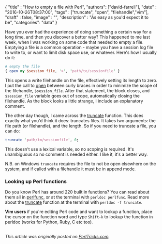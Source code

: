 
  {
    "title"  : "How to empty a file with Perl",
    "authors": ["david-farrell"],
    "date"   : "2016-10-26T08:37:00",
    "tags"   : ["truncate", "open", "filehandle","vim"],
    "draft"  : false,
    "image"  : "",
    "description" : "As easy as you'd expect it to be",
    "categories": "data"
  }

Have you ever had the experience of doing something a certain way for a long time, and then you discover a better way? This happened to me last week, when I was working on some code that needed to empty a file. Emptying a file is a common operation - maybe you have a session log file to write to, or want to limit disk space use, or whatever. Here's how I usually do it:

```perl
# empty the file
{ open my $session_file, '>', 'path/to/sessionfile' }
```

This opens a write filehandle on the file, effectively setting its length to zero. I put the call to [open](http://perldoc.perl.org/functions/open.html) between curly braces in order to minimize the scope of the filehandle, `$session_file`. After that statement, the block closes, and `$session_file` variable goes out of scope, automatically closing the filehandle. As the block looks a little strange, I include an explanatory comment.

The other day though, I came across the [truncate](http://perldoc.perl.org/functions/truncate/html) function. This does exactly what you'd think it does: truncates files. It takes two arguments: the file path (or filehandle), and the length. So if you need to truncate a file, you can do:

```perl
truncate 'path/to/sessionfile', 0;
```

This doesn't use a lexical variable, so no scoping is required. It's unambiguous so no comment is needed either. I like it, it's a better way.

N.B. on Windows `truncate` requires the file to not be open elsewhere on the system, and if called with a filehandle it must be in append mode.

### Looking up Perl functions

Do you know Perl has around 220 built in functions? You can read about them all in [perlfunc](http://perldoc.perl.org/perlfunc.html), or at the terminal with `perldoc perlfunc`. Read more about the [truncate](http://perldoc.perl.org/functions/truncate/html) function at the terminal with `perldoc -f truncate`.

**Vim users** if you're editing Perl code and want to lookup a function, place the cursor on the function word and type `Shift-k` to lookup the function in perldoc (works for Python, Ruby, C etc too).

\
*This article was originally posted on [PerlTricks.com](http://perltricks.com).*
